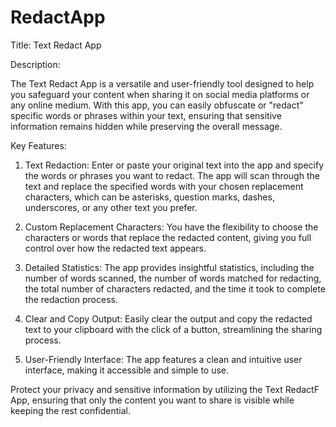# RedactApp

Title: Text Redact App

Description:

The Text Redact App is a versatile and user-friendly tool designed to help you safeguard your content when sharing it on social media platforms or any online medium. With this app, you can easily obfuscate or "redact" specific words or phrases within your text, ensuring that sensitive information remains hidden while preserving the overall message.

Key Features:
1. Text Redaction: Enter or paste your original text into the app and specify the words or phrases you want to redact. The app will scan through the text and replace the specified words with your chosen replacement characters, which can be asterisks, question marks, dashes, underscores, or any other text you prefer.

2. Custom Replacement Characters: You have the flexibility to choose the characters or words that replace the redacted content, giving you full control over how the redacted text appears.

3. Detailed Statistics: The app provides insightful statistics, including the number of words scanned, the number of words matched for redacting, the total number of characters redacted, and the time it took to complete the redaction process.

4. Clear and Copy Output: Easily clear the output and copy the redacted text to your clipboard with the click of a button, streamlining the sharing process.

5. User-Friendly Interface: The app features a clean and intuitive user interface, making it accessible and simple to use.

Protect your privacy and sensitive information by utilizing the Text RedactF App, ensuring that only the content you want to share is visible while keeping the rest confidential.
